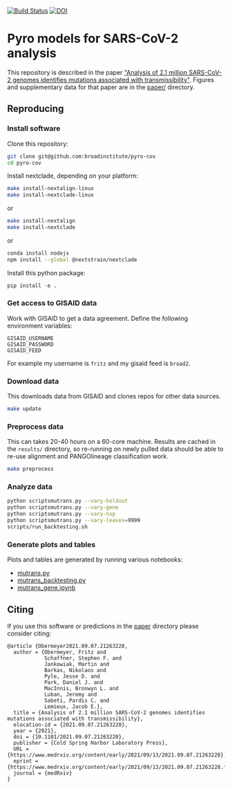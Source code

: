[![Build Status](https://github.com/broadinstitute/pyro-cov/workflows/CI/badge.svg)](https://github.com/broadinstitute/pyro-cov/actions)
[![DOI](https://img.shields.io/badge/DOI-10.1101%2F2021.09.07.21263228-blue)](https://www.medrxiv.org/content/10.1101/2021.09.07.21263228v1)

# Pyro models for SARS-CoV-2 analysis

This repository is described in the paper ["Analysis of 2.1 million SARS-CoV-2 genomes identifies mutations associated with transmissibility"](https://www.medrxiv.org/content/10.1101/2021.09.07.21263228v1). Figures and supplementary data for that paper are in the [paper/](paper/) directory.

## Reproducing

### Install software

Clone this repository:
```sh
git clone git@github.com:broadinstitute/pyro-cov
cd pyro-cov
```

Install nextclade, depending on your platform:
```sh
make install-nextalign-linux
make install-nextclade-linux
```
or 
```sh
make install-nextalign
make install-nextclade
```
or
```sh
conda install nodejs
npm install --global @nextstrain/nextclade
```

Install this python package:
```py
pip install -e .
```

### Get access to GISAID data

Work with GISAID to get a data agreement.
Define the following environment variables:
```
GISAID_USERNAME
GISAID_PASSWORD
GISAID_FEED
```
For example my username is `fritz` and my gisaid feed is `broad2`.

### Download data
This downloads data from GISAID and clones repos for other data sources.
```sh
make update
```

### Preprocess data

This can takes 20-40 hours on a 60-core machine.
Results are cached in the `results/` directory, so re-running on newly pulled data should be able to re-use alignment and PANGOlineage classification work.
```sh
make preprocess
```

### Analyze data
```sh
python scriptsmutrans.py --vary-holdout 
python scriptsmutrans.py --vary-gene
python scriptsmutrans.py --vary-nsp
python scriptsmutrans.py --vary-leaves=9999
scripts/run_backtesting.sh
```

### Generate plots and tables
Plots and tables are generated by running various notebooks:
- [mutrans.py](notebooks/mutrans.py)
- [mutrans_backtesting.py](mutrans_backtesting.ipynb)
- [mutrans_gene.ipynb](notebooks/mutrans_gene.ipynb)

## Citing

If you use this software or predictions in the [paper](paper/) directory please consider citing:

```
@article {Obermeyer2021.09.07.21263228,
  author = {Obermeyer, Fritz and
            Schaffner, Stephen F. and
            Jankowiak, Martin and
            Barkas, Nikolaos and
            Pyle, Jesse D. and
            Park, Daniel J. and
            MacInnis, Bronwyn L. and
            Luban, Jeremy and
            Sabeti, Pardis C. and
            Lemieux, Jacob E.},
  title = {Analysis of 2.1 million SARS-CoV-2 genomes identifies mutations associated with transmissibility},
  elocation-id = {2021.09.07.21263228},
  year = {2021},
  doi = {10.1101/2021.09.07.21263228},
  publisher = {Cold Spring Harbor Laboratory Press},
  URL = {https://www.medrxiv.org/content/early/2021/09/13/2021.09.07.21263228},
  eprint = {https://www.medrxiv.org/content/early/2021/09/13/2021.09.07.21263228.full.pdf},
  journal = {medRxiv}
}
```
